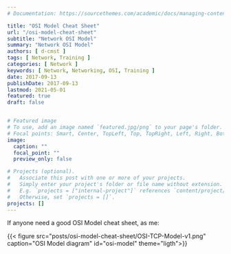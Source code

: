 ```yaml
---
# Documentation: https://sourcethemes.com/academic/docs/managing-content/

title: "OSI Model Cheat Sheet"
url: "/osi-model-cheat-sheet"
subtitle: "Network OSI Model"
summary: "Network OSI Model"
authors: [ d-cmst ]
tags: [ Network, Training ]
categories: [ Network ]
keywords: [ Network, Networking, OSI, Training ]
date: 2017-09-13
publishDate: 2017-09-13
lastmod: 2021-05-01
featured: true
draft: false


# Featured image
# To use, add an image named `featured.jpg/png` to your page's folder.
# Focal points: Smart, Center, TopLeft, Top, TopRight, Left, Right, BottomLeft, Bottom, BottomRight.
image:
  caption: ""
  focal_point: ""
  preview_only: false

# Projects (optional).
#   Associate this post with one or more of your projects.
#   Simply enter your project's folder or file name without extension.
#   E.g. `projects = ["internal-project"]` references `content/project/deep-learning/index.md`.
#   Otherwise, set `projects = []`.
projects: []
---
```


If anyone need a good OSI Model cheat sheet, as me:

{{< figure src="posts/osi-model-cheat-sheet/OSI-TCP-Model-v1.png" caption="OSI Model diagram" id="osi-model" theme="ligth">}}
